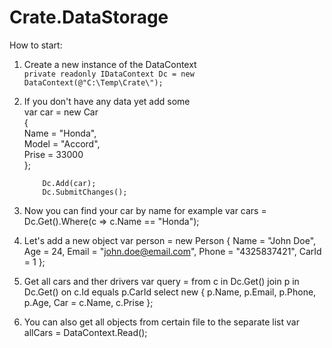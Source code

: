 # Crate.DataStorage
How to start:

1. Create a new instance of the DataContext <br/>
            `private readonly IDataContext Dc = new DataContext(@"C:\Temp\Crate\");`

2.  If you don't have any data yet add some <br/>
            var car = new Car <br/>
            {<br/>
                Name = "Honda",<br/>
                Model = "Accord",<br/>
                Prise = 33000<br/>
            };<br/>
            
            Dc.Add(car);
            Dc.SubmitChanges();

3. Now you can find your car by name for example
            var cars = Dc.Get<Car>().Where(c => c.Name == "Honda");

4. Let's add a new object 
            var person = new Person
            {
                Name = "John Doe",
                Age = 24,
                Email = "john.doe@email.com",
                Phone = "4325837421",
                CarId = 1
            };
            
5. Get all cars and ther drivers
            var query = from c in Dc.Get<Car>()
                        join p in Dc.Get<Person>() on c.Id equals p.CarId
                        select new
                        {
                           p.Name,
                           p.Email,
                           p.Phone,
                           p.Age,
                           Car = c.Name,
                           c.Prise
                        };
                        
  6. You can also get all objects from certain file to the separate list
            var allCars = DataContext.Read<Car>();
